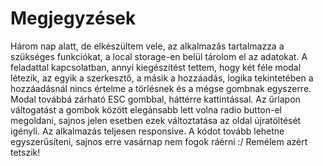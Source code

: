 # Megjegyzések

Három nap alatt, de elkészültem vele, az alkalmazás tartalmazza a szükséges funkciókat, a local storage-en belül tárolom el az adatokat. A feladattal kapcsolatban, annyi kiegészítést tettem, hogy két féle modal létezik, az egyik a szerkesztő, a másik a hozzáadás, logika tekintetében a hozzáadásnál nincs értelme a törlésnek és a mégse gombnak egyszerre. Modal továbbá zárható ESC gombbal, háttérre kattintással. Az űrlapon váltogatást a gombok között elegánsabb lett volna radio button-el megoldani, sajnos jelen esetben ezek változtatása az oldal újratöltését igényli. Az alkalmazás teljesen responsive. A kódot tovább lehetne egyszerűsíteni, sajnos erre vasárnap nem fogok ráérni :/ Remélem azért tetszik!
